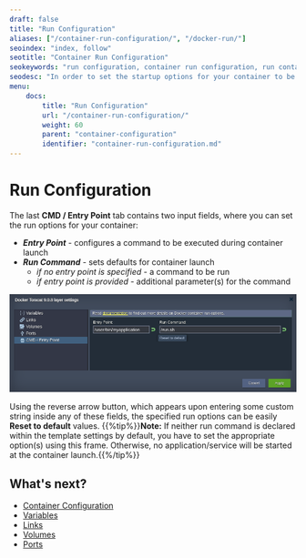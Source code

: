 ```yaml
---
draft: false
title: "Run Configuration"
aliases: ["/container-run-configuration/", "/docker-run/"]
seoindex: "index, follow"
seotitle: "Container Run Configuration"
seokeywords: "run configuration, container run configuration, run container, run options, container run options, container run command, configure run container, entry point container, run command for containers, how to run container, start container, execute container, container entry point"
seodesc: "In order to set the startup options for your container to be run with, access the embedded container configuration wizard and specify the desired values within the Entry Point and Run Command fields."
menu: 
    docs:
        title: "Run Configuration"
        url: "/container-run-configuration/"
        weight: 60
        parent: "container-configuration"
        identifier: "container-run-configuration.md"
---
```


# Run Configuration
The last **CMD / Entry Point** tab contains two input fields, where you can set the run options for your container: 

* ***Entry Point*** - configures a command to be executed during container launch
* ***Run Command*** - sets defaults for container launch
    * *if no entry point is specified* - a command to be run
    * *if entry point is provided* - additional parameter(s) for the command

![cmd entrypoint layer settings](01-cmd-entrypoint-layer-settings.png)

Using the reverse arrow button, which appears upon entering some custom string inside any of these fields, the specified run options can be easily **Reset to default** values.
{{%tip%}}**Note:** If neither run command is declared within the template settings by default, you have to set the appropriate option(s) using this frame. Otherwise, no application/service will be started at the container launch.{{%/tip%}}


## What's next?

* [Container Configuration](/container-configuration/)
* [Variables](/container-variables/)
* [Links](/container-links/)
* [Volumes](/container-volumes/)
* [Ports](/container-ports/)